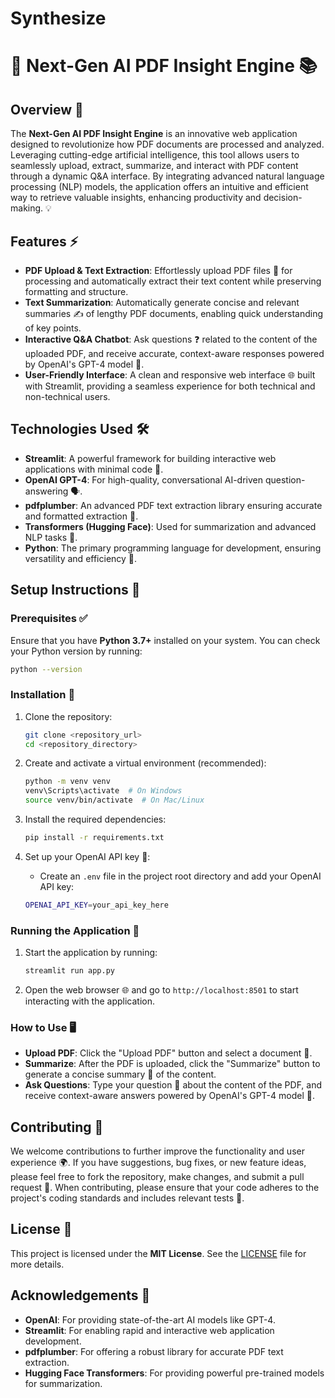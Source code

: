 # Synthesize

# 🚀 Next-Gen AI PDF Insight Engine 📚

## Overview 🌟

The **Next-Gen AI PDF Insight Engine** is an innovative web application designed to revolutionize how PDF documents are processed and analyzed. Leveraging cutting-edge artificial intelligence, this tool allows users to seamlessly upload, extract, summarize, and interact with PDF content through a dynamic Q&A interface. By integrating advanced natural language processing (NLP) models, the application offers an intuitive and efficient way to retrieve valuable insights, enhancing productivity and decision-making. 💡

## Features ⚡

- **PDF Upload & Text Extraction**: Effortlessly upload PDF files 📄 for processing and automatically extract their text content while preserving formatting and structure.
- **Text Summarization**: Automatically generate concise and relevant summaries ✍️ of lengthy PDF documents, enabling quick understanding of key points.
- **Interactive Q&A Chatbot**: Ask questions ❓ related to the content of the uploaded PDF, and receive accurate, context-aware responses powered by OpenAI's GPT-4 model 🤖.
- **User-Friendly Interface**: A clean and responsive web interface 🌐 built with Streamlit, providing a seamless experience for both technical and non-technical users.

## Technologies Used 🛠️

- **Streamlit**: A powerful framework for building interactive web applications with minimal code 🎨.
- **OpenAI GPT-4**: For high-quality, conversational AI-driven question-answering 🗣️.
- **pdfplumber**: An advanced PDF text extraction library ensuring accurate and formatted extraction 📝.
- **Transformers (Hugging Face)**: Used for summarization and advanced NLP tasks 💬.
- **Python**: The primary programming language for development, ensuring versatility and efficiency 🐍.

## Setup Instructions 🔧

### Prerequisites ✅

Ensure that you have **Python 3.7+** installed on your system. You can check your Python version by running:

```bash
python --version
```

### Installation 🔨

1. Clone the repository:
   ```bash
   git clone <repository_url>
   cd <repository_directory>
   ```

2. Create and activate a virtual environment (recommended):
   ```bash
   python -m venv venv
   venv\Scripts\activate  # On Windows
   source venv/bin/activate  # On Mac/Linux
   ```

3. Install the required dependencies:
   ```bash
   pip install -r requirements.txt
   ```

4. Set up your OpenAI API key 🔑:
   - Create an `.env` file in the project root directory and add your OpenAI API key:
   ```bash
   OPENAI_API_KEY=your_api_key_here
   ```

### Running the Application 🚀

1. Start the application by running:
   ```bash
   streamlit run app.py
   ```

2. Open the web browser 🌐 and go to `http://localhost:8501` to start interacting with the application.

### How to Use 🖥️

- **Upload PDF**: Click the "Upload PDF" button and select a document 📑.
- **Summarize**: After the PDF is uploaded, click the "Summarize" button to generate a concise summary 📝 of the content.
- **Ask Questions**: Type your question 🧐 about the content of the PDF, and receive context-aware answers powered by OpenAI's GPT-4 model 💬.

## Contributing 🤝

We welcome contributions to further improve the functionality and user experience 🌍. If you have suggestions, bug fixes, or new feature ideas, please feel free to fork the repository, make changes, and submit a pull request 🔄. When contributing, please ensure that your code adheres to the project's coding standards and includes relevant tests 🧪.

## License 📄

This project is licensed under the **MIT License**. See the [LICENSE](LICENSE) file for more details.

## Acknowledgements 🙏

- **OpenAI**: For providing state-of-the-art AI models like GPT-4.
- **Streamlit**: For enabling rapid and interactive web application development.
- **pdfplumber**: For offering a robust library for accurate PDF text extraction.
- **Hugging Face Transformers**: For providing powerful pre-trained models for summarization.

